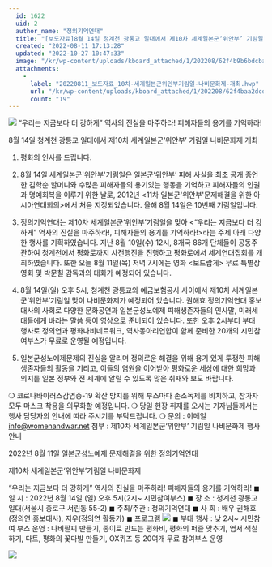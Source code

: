 ```yaml
---
  id: 1622
  uid: 2
  author_name: "정의기억연대"
  title: "[보도자료]8월 14일 청계천 광통교 일대에서 제10차 세계일본군‘위안부’ 기림일 나비문화제 개최"
  created: "2022-08-11 17:13:28"
  updated: "2022-10-27 10:47:33"
  image: "/kr/wp-content/uploads/kboard_attached/1/202208/62f4b9b6bdcba4707168.jpg"
  attachments: 
    - 
      label: "20220811_보도자료_10차-세계일본군위안부기림일-나비문화제-개최.hwp"
      url: "/kr/wp-content/uploads/kboard_attached/1/202208/62f4baa2dcdac4012800.hwp"
      count: "19"
---
```

![](/kr/wp-content/uploads/kboard_attached/1/202208/62f4b9b6bdcba4707168.jpg)
“우리는 지금보다 더 강하게”
역사의 진실을 마주하라! 피해자들의 용기를 기억하라!

8월 14일 청계천 광통교 일대에서
제10차 세계일본군‘위안부’ 기림일 나비문화제 개최

1. 평화의 인사를 드립니다.

2. 8월 14일 세계일본군'위안부'기림일은 일본군‘위안부’ 피해 사실을 최초 공개 증언한 김학순 할머니와 수많은 피해자들의 용기있는 행동을 기억하고 피해자들의 인권과 명예회복을 이루기 위한 날로, 2012년 <11차 일본군'위안부'문제해결을 위한 아시아연대회의>에서 처음 지정되었습니다. 올해 8월 14일은 10번째 기림일입니다.

3. 정의기억연대는 제10차 세계일본군‘위안부’기림일을 맞아 <“우리는 지금보다 더 강하게” 역사의 진실을 마주하라!, 피해자들의 용기를 기억하라!>라는 주제 아래 다양한 행사를 기획하였습니다. 지난 8월 10일(수) 12시, 8개국 86개 단체들이 공동주관하여 청계천에서 평화로까지 사전행진을 진행하고 평화로에서 세계연대집회를 개최하였습니다. 또한 오늘 8월 11일(목) 저녁 7시에는 영화 <보드랍게> 무료 특별상영회 및 박문칠 감독과의 대화가 예정되어 있습니다.

4. 8월 14일(일) 오후 5시, 청계천 광통교와 예금보험공사 사이에서 제10차 세계일본군‘위안부’기림일 맞이 나비문화제가 예정되어 있습니다. 권해효 정의기억연대 홍보대사의 사회로 다양한 문화공연과 일본군성노예제 피해생존자들의 인사말, 미래세대들에게 바라는 말씀 등이 영상으로 준비되어 있습니다. 또한 오후 2시부터 부대 행사로 정의연과 평화나비네트워크, 역사동아리연합이 함께 준비한 20개의 시민참여부스가 무료로 운영될 예정입니다.

5. 일본군성노예제문제의 진실을 알리며 정의로운 해결을 위해 용기 있게 투쟁한 피해생존자들의 활동을 기리고, 이들의 염원을 이어받아 평화로운 세상에 대한 희망과 의지를 일본 정부와 전 세계에 알릴 수 있도록 많은 취재와 보도 바랍니다.

❍ 코로나바이러스감염증-19 확산 방지를 위해 부스마다 손소독제를 비치하고, 참가자 모두 마스크 착용을 의무화할 예정입니다.
❍ 당일 현장 취재를 오시는 기자님들께서는 행사 담당자의 안내에 따라 주시기를 부탁드립니다.
❍ 문의 : 이메일 info@womenandwar.net
첨부 : 제10차 세계일본군‘위안부’ 기림일 나비문화제 행사 안내

2022년 8월 11일
일본군성노예제 문제해결을 위한 정의기억연대

제10차 세계일본군‘위안부’기림일 나비문화제

“우리는 지금보다 더 강하게”
역사의 진실을 마주하라! 피해자들의 용기를 기억하라!
◼ 일 시 : 2022년 8월 14일 (일) 오후 5시(2시~ 시민참여부스)
◼ 장 소 : 청계천 광통교 일대(서울시 종로구 서린동 55-2)
◼ 주최/주관 : 정의기억연대
◼ 사 회 : 배우 권해효(정의연 홍보대사), 지우(정의연 활동가)
◼ 프로그램
![](/kr/wp-content/uploads/kboard_attached/1/202208/62f4b9fb639779213692.jpg)
◼ 부대 행사 : 낮 2시~ 시민참여 부스 운영
: 나비팔찌 만들기, 종이로 만드는 평화비, 평화의 퍼즐 맞추기, 엽서 색칠하기, 다트, 평화의 꽃다발 만들기, OX퀴즈 등 20여개 무료 참여부스 운영

![](/kr/wp-content/uploads/kboard_attached/1/202208/62f4ba9c93cd52531311.jpg)